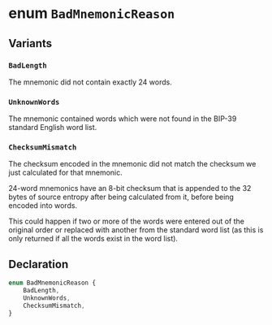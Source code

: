 # enum `BadMnemonicReason`

## Variants

### `BadLength`

The mnemonic did not contain exactly 24 words.

### `UnknownWords`

The mnemonic contained words which were not found in the BIP-39 standard English word list.

### `ChecksumMismatch`

The checksum encoded in the mnemonic did not match the checksum we just calculated for that mnemonic.

24-word mnemonics have an 8-bit checksum that is appended to the 32 bytes of source entropy
after being calculated from it, before being encoded into words.

This could happen if two or more of the words were entered out of the original order or
replaced with another from the standard word list (as this is only returned if all the words exist in the word list).

## Declaration

```typescript
enum BadMnemonicReason {
    BadLength,
    UnknownWords,
    ChecksumMismatch,
}
```

